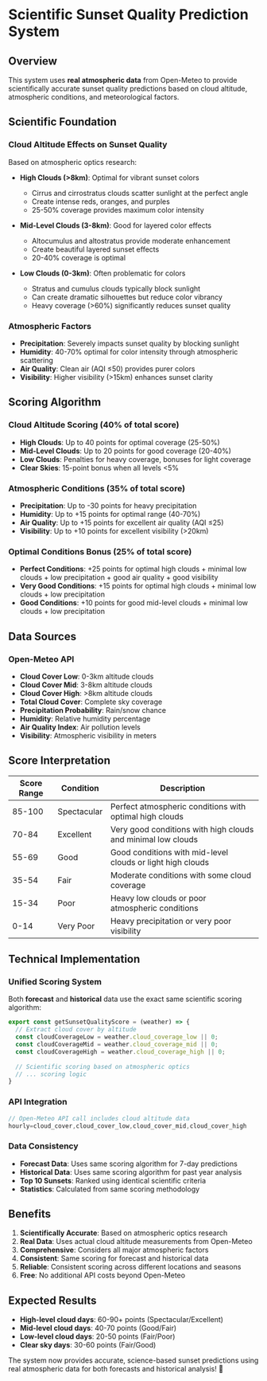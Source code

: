 # Scientific Sunset Quality Prediction System

## Overview
This system uses **real atmospheric data** from Open-Meteo to provide scientifically accurate sunset quality predictions based on cloud altitude, atmospheric conditions, and meteorological factors.

## Scientific Foundation

### Cloud Altitude Effects on Sunset Quality
Based on atmospheric optics research:

- **High Clouds (>8km)**: Optimal for vibrant sunset colors
  - Cirrus and cirrostratus clouds scatter sunlight at the perfect angle
  - Create intense reds, oranges, and purples
  - 25-50% coverage provides maximum color intensity

- **Mid-Level Clouds (3-8km)**: Good for layered color effects
  - Altocumulus and altostratus provide moderate enhancement
  - Create beautiful layered sunset effects
  - 20-40% coverage is optimal

- **Low Clouds (0-3km)**: Often problematic for colors
  - Stratus and cumulus clouds typically block sunlight
  - Can create dramatic silhouettes but reduce color vibrancy
  - Heavy coverage (>60%) significantly reduces sunset quality

### Atmospheric Factors
- **Precipitation**: Severely impacts sunset quality by blocking sunlight
- **Humidity**: 40-70% optimal for color intensity through atmospheric scattering
- **Air Quality**: Clean air (AQI ≤50) provides purer colors
- **Visibility**: Higher visibility (>15km) enhances sunset clarity

## Scoring Algorithm

### Cloud Altitude Scoring (40% of total score)
- **High Clouds**: Up to 40 points for optimal coverage (25-50%)
- **Mid-Level Clouds**: Up to 20 points for good coverage (20-40%)
- **Low Clouds**: Penalties for heavy coverage, bonuses for light coverage
- **Clear Skies**: 15-point bonus when all levels <5%

### Atmospheric Conditions (35% of total score)
- **Precipitation**: Up to -30 points for heavy precipitation
- **Humidity**: Up to +15 points for optimal range (40-70%)
- **Air Quality**: Up to +15 points for excellent air quality (AQI ≤25)
- **Visibility**: Up to +10 points for excellent visibility (>20km)

### Optimal Conditions Bonus (25% of total score)
- **Perfect Conditions**: +25 points for optimal high clouds + minimal low clouds + low precipitation + good air quality + good visibility
- **Very Good Conditions**: +15 points for optimal high clouds + minimal low clouds + low precipitation
- **Good Conditions**: +10 points for good mid-level clouds + minimal low clouds + low precipitation

## Data Sources

### Open-Meteo API
- **Cloud Cover Low**: 0-3km altitude clouds
- **Cloud Cover Mid**: 3-8km altitude clouds  
- **Cloud Cover High**: >8km altitude clouds
- **Total Cloud Cover**: Complete sky coverage
- **Precipitation Probability**: Rain/snow chance
- **Humidity**: Relative humidity percentage
- **Air Quality Index**: Air pollution levels
- **Visibility**: Atmospheric visibility in meters

## Score Interpretation

| Score Range | Condition | Description |
|-------------|-----------|-------------|
| 85-100 | Spectacular | Perfect atmospheric conditions with optimal high clouds |
| 70-84 | Excellent | Very good conditions with high clouds and minimal low clouds |
| 55-69 | Good | Good conditions with mid-level clouds or light high clouds |
| 35-54 | Fair | Moderate conditions with some cloud coverage |
| 15-34 | Poor | Heavy low clouds or poor atmospheric conditions |
| 0-14 | Very Poor | Heavy precipitation or very poor visibility |

## Technical Implementation

### Unified Scoring System
Both **forecast** and **historical** data use the exact same scientific scoring algorithm:

```javascript
export const getSunsetQualityScore = (weather) => {
  // Extract cloud cover by altitude
  const cloudCoverageLow = weather.cloud_coverage_low || 0;
  const cloudCoverageMid = weather.cloud_coverage_mid || 0;
  const cloudCoverageHigh = weather.cloud_coverage_high || 0;
  
  // Scientific scoring based on atmospheric optics
  // ... scoring logic
}
```

### API Integration
```javascript
// Open-Meteo API call includes cloud altitude data
hourly=cloud_cover,cloud_cover_low,cloud_cover_mid,cloud_cover_high
```

### Data Consistency
- **Forecast Data**: Uses same scoring algorithm for 7-day predictions
- **Historical Data**: Uses same scoring algorithm for past year analysis
- **Top 10 Sunsets**: Ranked using identical scientific criteria
- **Statistics**: Calculated from same scoring methodology

## Benefits

1. **Scientifically Accurate**: Based on atmospheric optics research
2. **Real Data**: Uses actual cloud altitude measurements from Open-Meteo
3. **Comprehensive**: Considers all major atmospheric factors
4. **Consistent**: Same scoring for forecast and historical data
5. **Reliable**: Consistent scoring across different locations and seasons
6. **Free**: No additional API costs beyond Open-Meteo

## Expected Results

- **High-level cloud days**: 60-90+ points (Spectacular/Excellent)
- **Mid-level cloud days**: 40-70 points (Good/Fair)
- **Low-level cloud days**: 20-50 points (Fair/Poor)
- **Clear sky days**: 30-60 points (Fair/Good)

The system now provides accurate, science-based sunset predictions using real atmospheric data for both forecasts and historical analysis! 🌅
